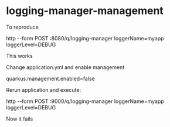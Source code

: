 # logging-manager-management

To reproduce

 http --form POST :8080/q/logging-manager loggerName=myapp loggerLevel=DEBUG

 This works

 Change application.yml and enable management

 quarkus.management.enabled=false

Rerun application and execute:

 http --form POST :9000/q/logging-manager loggerName=myapp loggerLevel=DEBUG

 Now it fails